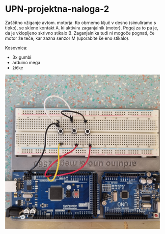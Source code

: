 # UPN-projektna-naloga-2
Zaščitno vžiganje avtom. motorja: Ko obrnemo ključ v desno (simuliramo s tipko), se sklene kontakt A, ki aktivira zaganjalnik (motor). Pogoj za to pa je, da je vklopljeno skrivno stikalo B. Zaganjalnika tudi ni mogoče pognati, če motor že teče, kar zazna senzor M (uporabite še eno stikalo).

Kosovnica:
- 3x gumbi
- arduino mega
- žičke

![image](https://raw.githubusercontent.com/TomiHawky/UPN-projektna-naloga-2/main/vezje.jpg)
